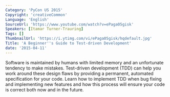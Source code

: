 ```yaml
---
Category: 'PyCon US 2015'
Copyright: 'creativeCommon'
Language: 'English'
SourceUrl: 'https://www.youtube.com/watch?v=ePaga05gisk'
Speakers: [Itamar Turner-Trauring]
Tags: []
ThumbnailUrl: 'https://i.ytimg.com/vi/ePaga05gisk/hqdefault.jpg'
Title: 'A Beginner''s Guide to Test-driven Development'
date: '2015-04-11'
---
```

Software is maintained by humans with limited memory and an unfortunate tendency to make mistakes. Test-driven development (TDD) can help you work around these design flaws by providing a permanent, automated specification for your code. Learn how to implement TDD when bug fixing and implementing new features and how this process will ensure your code is correct both now and in the future.

